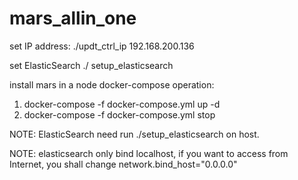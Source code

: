 # mars_allin_one

set IP address:
./updt_ctrl_ip 192.168.200.136

set ElasticSearch
./ setup_elasticsearch

install mars in a node 
docker-compose  operation:
1. docker-compose -f docker-compose.yml up -d
2. docker-compose -f docker-compose.yml stop

NOTE: ElasticSearch need run ./setup_elasticsearch on host.

NOTE: elasticsearch only bind localhost, if you want to access from Internet, you shall change network.bind_host="0.0.0.0"

